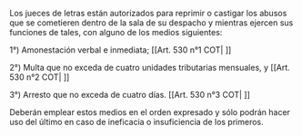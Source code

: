 Los jueces de letras están autorizados para reprimir o castigar los abusos que se cometieren dentro de la sala de su despacho y mientras ejercen sus funciones de tales, con alguno de los medios siguientes:

1°) Amonestación verbal e inmediata; [[Art. 530 n°1 COT| ]]

2°) Multa que no exceda de cuatro unidades tributarias mensuales, y [[Art. 530 n°2 COT| ]]

3°) Arresto que no exceda de cuatro días. [[Art. 530 n°3 COT| ]]

Deberán emplear estos medios en el orden expresado y sólo podrán hacer uso del último en caso de ineficacia o insuficiencia de los primeros.